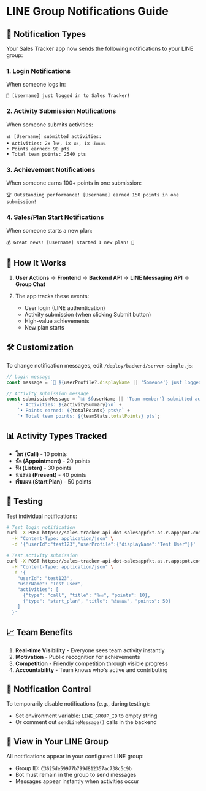 # LINE Group Notifications Guide

## 🎉 Notification Types

Your Sales Tracker app now sends the following notifications to your LINE group:

### 1. Login Notifications
When someone logs in:
```
🎉 [Username] just logged in to Sales Tracker!
```

### 2. Activity Submission Notifications
When someone submits activities:
```
📊 [Username] submitted activities:
• Activities: 2x โทร, 1x นัด, 1x เริ่มแผน
• Points earned: 90 pts
• Total team points: 2540 pts
```

### 3. Achievement Notifications
When someone earns 100+ points in one submission:
```
🏆 Outstanding performance! [Username] earned 150 points in one submission!
```

### 4. Sales/Plan Start Notifications
When someone starts a new plan:
```
💰 Great news! [Username] started 1 new plan! 🎯
```

## 📱 How It Works

1. **User Actions** → **Frontend** → **Backend API** → **LINE Messaging API** → **Group Chat**

2. The app tracks these events:
   - User login (LINE authentication)
   - Activity submission (when clicking Submit button)
   - High-value achievements
   - New plan starts

## 🛠️ Customization

To change notification messages, edit `/deploy/backend/server-simple.js`:

```javascript
// Login message
const message = `🎉 ${userProfile?.displayName || 'Someone'} just logged in to Sales Tracker!`;

// Activity submission message
const submissionMessage = `📊 ${userName || 'Team member'} submitted activities:\n` +
    `• Activities: ${activitySummary}\n` +
    `• Points earned: ${totalPoints} pts\n` +
    `• Total team points: ${teamStats.totalPoints} pts`;
```

## 📊 Activity Types Tracked

- **โทร (Call)** - 10 points
- **นัด (Appointment)** - 20 points
- **ฟัง (Listen)** - 30 points
- **นำเสนอ (Present)** - 40 points
- **เริ่มแผน (Start Plan)** - 50 points

## 🔧 Testing

Test individual notifications:

```bash
# Test login notification
curl -X POST https://sales-tracker-api-dot-salesappfkt.as.r.appspot.com/api/user/login \
  -H "Content-Type: application/json" \
  -d '{"userId":"test123","userProfile":{"displayName":"Test User"}}'

# Test activity submission
curl -X POST https://sales-tracker-api-dot-salesappfkt.as.r.appspot.com/api/activities/sync \
  -H "Content-Type: application/json" \
  -d '{
    "userId": "test123",
    "userName": "Test User",
    "activities": [
      {"type": "call", "title": "โทร", "points": 10},
      {"type": "start_plan", "title": "เริ่มแผน", "points": 50}
    ]
  }'
```

## 📈 Team Benefits

1. **Real-time Visibility** - Everyone sees team activity instantly
2. **Motivation** - Public recognition for achievements
3. **Competition** - Friendly competition through visible progress
4. **Accountability** - Team knows who's active and contributing

## 🚫 Notification Control

To temporarily disable notifications (e.g., during testing):
- Set environment variable: `LINE_GROUP_ID` to empty string
- Or comment out `sendLineMessage()` calls in the backend

## 📱 View in Your LINE Group

All notifications appear in your configured LINE group:
- Group ID: `C3625de59977b799d812357ac738c5c9b`
- Bot must remain in the group to send messages
- Messages appear instantly when activities occur
